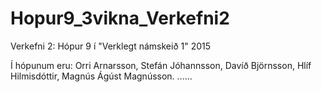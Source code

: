 # Hopur9_3vikna_Verkefni2
Verkefni 2: Hópur 9 í "Verklegt námskeið 1" 2015

Í hópunum eru: Orri Arnarsson, Stefán Jóhannsson, Davíð Björnsson, Hlíf Hilmisdóttir, Magnús Ágúst Magnússon.
......

